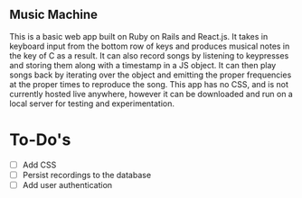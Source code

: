 ## Music Machine

This is a basic web app built on Ruby on Rails and React.js. It takes in keyboard input from the bottom row of keys and produces musical notes in the key of C as a result. It can also record songs by listening to keypresses and storing them along with a timestamp in a JS object. It can then play songs back by iterating over the object and emitting the proper frequencies at the proper times to reproduce the song. This app has no CSS, and is not currently hosted live anywhere, however it can be downloaded and run on a local server for testing and experimentation.

# To-Do's

- [ ] Add CSS
- [ ] Persist recordings to the database
- [ ] Add user authentication
